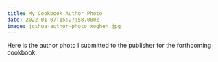 ```yaml
---
title: My Cookbook Author Photo
date: 2022-01-07T15:27:58.000Z
image: joshua-author-photo_xogheh.jpg
---
```


Here is the author photo I submitted to the publisher for the forthcoming cookbook.